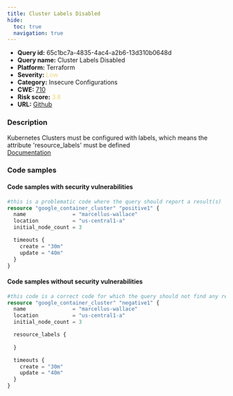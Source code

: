 ```yaml
---
title: Cluster Labels Disabled
hide:
  toc: true
  navigation: true
---
```


<style>
  .highlight .hll {
    background-color: #ff171742;
  }
  .md-content {
    max-width: 1100px;
    margin: 0 auto;
  }
</style>

-   **Query id:** 65c1bc7a-4835-4ac4-a2b6-13d310b0648d
-   **Query name:** Cluster Labels Disabled
-   **Platform:** Terraform
-   **Severity:** <span style="color:#edd57e">Low</span>
-   **Category:** Insecure Configurations
-   **CWE:** <a href="https://cwe.mitre.org/data/definitions/710.html" onclick="newWindowOpenerSafe(event, 'https://cwe.mitre.org/data/definitions/710.html')">710</a>
-   **Risk score:** <span style="color:#edd57e">3.6</span>
-   **URL:** [Github](https://github.com/Checkmarx/kics/tree/master/assets/queries/terraform/gcp/cluster_labels_disabled)

### Description
Kubernetes Clusters must be configured with labels, which means the attribute 'resource_labels' must be defined<br>
[Documentation](https://registry.terraform.io/providers/hashicorp/google/latest/docs/resources/container_cluster)

### Code samples
#### Code samples with security vulnerabilities
```tf title="Positive test num. 1 - tf file" hl_lines="2"
#this is a problematic code where the query should report a result(s)
resource "google_container_cluster" "positive1" {
  name               = "marcellus-wallace"
  location           = "us-central1-a"
  initial_node_count = 3

  timeouts {
    create = "30m"
    update = "40m"
  }
}

```


#### Code samples without security vulnerabilities
```tf title="Negative test num. 1 - tf file"
#this code is a correct code for which the query should not find any result
resource "google_container_cluster" "negative1" {
  name               = "marcellus-wallace"
  location           = "us-central1-a"
  initial_node_count = 3

  resource_labels {
      
  }

  timeouts {
    create = "30m"
    update = "40m"
  }
}

```

